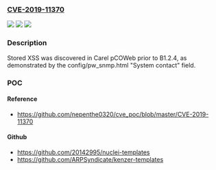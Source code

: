 ### [CVE-2019-11370](https://cve.mitre.org/cgi-bin/cvename.cgi?name=CVE-2019-11370)
![](https://img.shields.io/static/v1?label=Product&message=n%2Fa&color=blue)
![](https://img.shields.io/static/v1?label=Version&message=n%2Fa&color=blue)
![](https://img.shields.io/static/v1?label=Vulnerability&message=n%2Fa&color=brighgreen)

### Description

Stored XSS was discovered in Carel pCOWeb prior to B1.2.4, as demonstrated by the config/pw_snmp.html "System contact" field.

### POC

#### Reference
- https://github.com/nepenthe0320/cve_poc/blob/master/CVE-2019-11370

#### Github
- https://github.com/20142995/nuclei-templates
- https://github.com/ARPSyndicate/kenzer-templates

